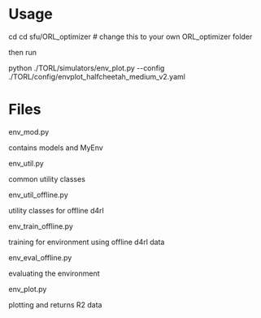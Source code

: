 # Usage

cd cd sfu/ORL_optimizer # change this to your own ORL_optimizer folder

then run

python ./TORL/simulators/env_plot.py --config ./TORL/config/envplot_halfcheetah_medium_v2.yaml


# Files

env_mod.py

contains models and MyEnv

env_util.py

common utility classes

env_util_offline.py

utility classes for offline d4rl

env_train_offline.py

training for environment using offline d4rl data

env_eval_offline.py

evaluating the environment 

env_plot.py

plotting and returns R2 data